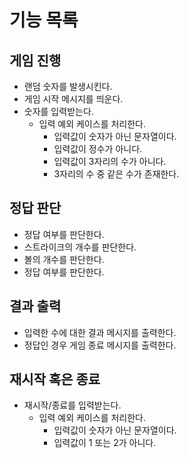 # 기능 목록

## 게임 진행

- 랜덤 숫자를 발생시킨다.
- 게임 시작 메시지를 띄운다.
- 숫자를 입력받는다.
  - 입력 예외 케이스를 처리한다.
    - 입력값이 숫자가 아닌 문자열이다.
    - 입력값이 정수가 아니다.
    - 입력값이 3자리의 수가 아니다.
    - 3자리의 수 중 같은 수가 존재한다.

## 정답 판단

- 정답 여부를 판단한다.
- 스트라이크의 개수를 판단한다.
- 볼의 개수를 판단한다.
- 정답 여부를 판단한다.

## 결과 출력

- 입력한 수에 대한 결과 메시지를 출력한다.
- 정답인 경우 게임 종료 메시지를 출력한다.

## 재시작 혹은 종료

- 재시작/종료를 입력받는다.
  - 입력 예외 케이스를 처리한다.
    - 입력값이 숫자가 아닌 문자열이다.
    - 입력값이 1 또는 2가 아니다.
